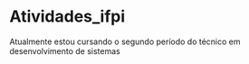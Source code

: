 # Atividades_ifpi
Atualmente estou cursando o segundo período do técnico em desenvolvimento de sistemas

